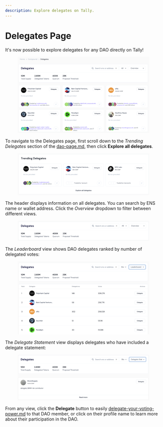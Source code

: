 ```yaml
---
description: Explore delegates on Tally.
---
```


# Delegates Page

It's now possible to explore delegates for any DAO directly on Tally!

<figure><img src="../../.gitbook/assets/CleanShot 2023-01-31 at 13.03.02@2x.png" alt=""><figcaption></figcaption></figure>

To navigate to the Delegates page, first scroll down to the _Trending Delegates_ section of the [dao-page.md](dao-page.md "mention"), then click **Explore all delegates**.

<figure><img src="../../.gitbook/assets/CleanShot 2023-01-31 at 13.06.34@2x.png" alt=""><figcaption></figcaption></figure>

The header displays information on all delegates. You can search by ENS name or wallet address. Click the _Overview_ dropdown to filter between different views.

<figure><img src="../../.gitbook/assets/CleanShot 2023-01-31 at 13.08.08@2x.png" alt=""><figcaption></figcaption></figure>

The _Leaderboard_ view shows DAO delegates ranked by number of delegated votes:

<figure><img src="../../.gitbook/assets/CleanShot 2023-01-31 at 13.19.03@2x.png" alt=""><figcaption></figcaption></figure>

The _Delegate Statement_ view displays delegates who have included a delegate statement:

<figure><img src="../../.gitbook/assets/CleanShot 2023-01-31 at 13.19.42@2x.png" alt=""><figcaption></figcaption></figure>

From any view, click the **Delegate** button to easily [delegate-your-voting-power.md](../proposals/delegate-your-voting-power.md "mention") to that DAO member, or click on their profile name to learn more about their participation in the DAO.

